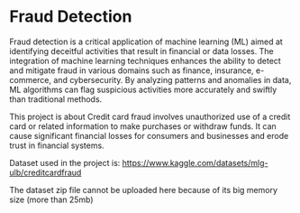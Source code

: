 # Fraud Detection
Fraud detection is a critical application of machine learning (ML) aimed at identifying deceitful activities that result in financial or data losses. The integration of machine learning techniques enhances the ability to detect and mitigate fraud in various domains such as finance, insurance, e-commerce, and cybersecurity. By analyzing patterns and anomalies in data, ML algorithms can flag suspicious activities more accurately and swiftly than traditional methods.

This project is about Credit card fraud involves unauthorized use of a credit card or related information to make purchases or withdraw funds. It can cause significant financial losses for consumers and businesses and erode trust in financial systems.

Dataset used in the project is:
https://www.kaggle.com/datasets/mlg-ulb/creditcardfraud

The dataset zip file cannot be uploaded here because of its big memory size (more than 25mb)




